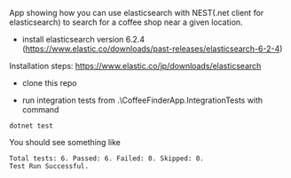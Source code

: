 App showing how you can use elasticsearch with NEST(.net client for elasticsearch) to search for a coffee shop near a given location.

* install elasticsearch version 6.2.4 (https://www.elastic.co/downloads/past-releases/elasticsearch-6-2-4)

Installation steps: https://www.elastic.co/jp/downloads/elasticsearch

* clone this repo

* run integration tests from .\CoffeeFinderApp.IntegrationTests with command

`dotnet test`

You should see something like
```
Total tests: 6. Passed: 6. Failed: 0. Skipped: 0.
Test Run Successful.
```
